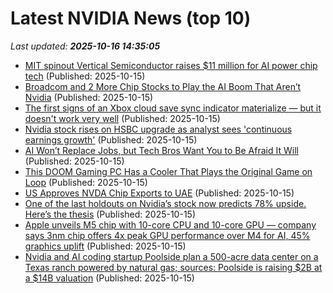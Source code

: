# Latest NVIDIA News (top 10)
_Last updated: **2025-10-16 14:35:05**_

- [MIT spinout Vertical Semiconductor raises $11 million for AI power chip tech](https://ca.news.yahoo.com/mit-spinout-vertical-semiconductor-raises-143310701.html) (Published: 2025-10-15)
- [Broadcom and 2 More Chip Stocks to Play the AI Boom That Aren’t Nvidia](https://biztoc.com/x/a74efd88ab394609) (Published: 2025-10-15)
- [The first signs of an Xbox cloud save sync indicator materialize — but it doesn't work very well](https://www.windowscentral.com/gaming/xbox/the-first-signs-of-an-xbox-cloud-save-sync-indicator-materialize-but-it-doesnt-work-very-well) (Published: 2025-10-15)
- [Nvidia stock rises on HSBC upgrade as analyst sees 'continuous earnings growth'](https://finance.yahoo.com/news/nvidia-stock-rises-on-hsbc-upgrade-as-analyst-sees-continuous-earnings-growth-142604964.html) (Published: 2025-10-15)
- [AI Won’t Replace Jobs, but Tech Bros Want You to Be Afraid It Will](https://gizmodo.com/ai-wont-replace-jobs-tech-bros-want-you-terrified-2000670808) (Published: 2025-10-15)
- [This DOOM Gaming PC Has a Cooler That Plays the Original Game on Loop](https://www.yankodesign.com/2025/10/15/this-doom-gaming-pc-has-a-cooler-that-plays-the-original-game-on-loop/) (Published: 2025-10-15)
- [US Approves NVDA Chip Exports to UAE](https://finance.yahoo.com/news/us-approves-nvda-chip-exports-142009063.html) (Published: 2025-10-15)
- [One of the last holdouts on Nvidia’s stock now predicts 78% upside. Here’s the thesis](https://biztoc.com/x/4f6b42d35039949a) (Published: 2025-10-15)
- [Apple unveils M5 chip with 10-core CPU and 10-core GPU — company says 3nm chip offers 4x peak GPU performance over M4 for AI, 45% graphics uplift](https://www.tomshardware.com/pc-components/cpus/apple-unveils-m5-chip-with-10-core-cpu-and-10-core-gpu-company-says-3nm-chip-offers-4x-peak-gpu-performance-over-m4-for-ai-45-percent-graphics-uplift) (Published: 2025-10-15)
- [Nvidia and AI coding startup Poolside plan a 500-acre data center on a Texas ranch powered by natural gas; sources: Poolside is raising $2B at a $14B valuation](https://biztoc.com/x/4d10ce8ed82456b8) (Published: 2025-10-15)
